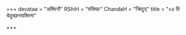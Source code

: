 +++
devataa = "अश्विनौ"
RShiH = "वसिष्ठः"
ChandaH = "त्रिष्टुप्"
title = "०४ वि चेदुच्छन्त्यश्विना"

+++

